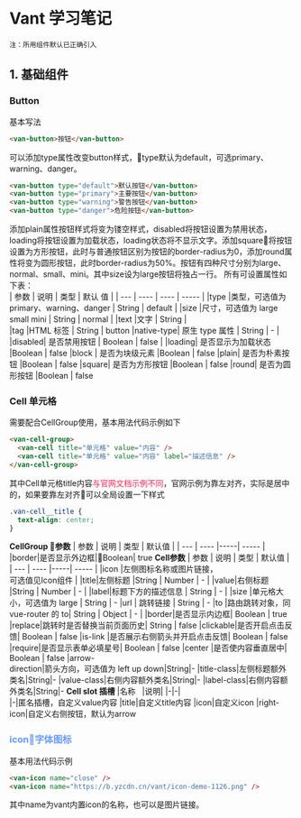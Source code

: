 # Vant 学习笔记

    注：所用组件默认已正确引入
## 1. 基础组件
### Button
基本写法
```html
<van-button>按钮</van-button>
```
可以添加type属性改变button样式，type默认为default，可选primary、warning、danger。
```html
<van-button type="default">默认按钮</van-button>
<van-button type="primary">主要按钮</van-button>
<van-button type="warning">警告按钮</van-button>
<van-button type="danger">危险按钮</van-button>
```
添加plain属性按钮样式将变为镂空样式，disabled将按钮设置为禁用状态，loading将按钮设置为加载状态，loading状态将不显示文字。添加square将按钮设置为方形按钮，此时与普通按钮区别为按钮的border-radius为0，添加round属性将变为圆形按钮，此时border-radius为50%。按钮有四种尺寸分别为large、normal、small、mini。其中size设为large按钮将独占一行。
所有可设置属性如下表：    
|     参数      |      说明      |    类型     |     默认  值 |
| --- | ---- | ---- | ----- |
|type |类型，可选值为primary、warning、danger | String | default |
|size |尺寸，可选值为 large small mini | String | normal |
|text |文字   | String |   
|tag  |HTML 标签 | String | button 
|native-type| 原生 type 属性 | String | - |
|disabled| 是否禁用按钮	| Boolean | false |
|loading| 是否显示为加载状态 |Boolean	| false
|block | 是否为块级元素	 |Boolean | false
|plain| 是否为朴素按钮	|Boolean | false
|square| 是否为方形按钮	|Boolean | false
|round| 是否为圆形按钮	|Boolean | false
### Cell 单元格
需要配合CellGroup使用，基本用法代码示例如下
```html
<van-cell-group>
  <van-cell title="单元格" value="内容" />
  <van-cell title="单元格" value="内容" label="描述信息" />
</van-cell-group>
```
其中Cell单元格title内容<font color="#f25">与官网文档示例不同</font>，官网示例为靠左对齐，实际是居中的，如果要靠左对齐可以全局设置一下样式
```css
.van-cell__title {
  text-align: center;
}
```
**CellGroup 参数**
| 参数 | 说明 | 类型 | 默认值 |
| --- | ---- |-----| ----- |
|border|是否显示外边框|Boolean| true
**Cell参数**
| 参数 | 说明 | 类型 | 默认值 |
| --- | ---- |-----| ----- |
|icon |左侧图标名称或图片链接，<br>可选值见Icon组件 |
|title|左侧标题 |String \| Number | - |
|value|右侧标题 |String \| Number | - |
|label|标题下方的描述信息 | String | - |
|size |单元格大小，可选值为 large | String | -
|url  |	跳转链接 | String | -
|to    |路由跳转对象，同 vue-router 的 to| String \| Object | - |
|border|是否显示内边框| Boolean | true
|replace|跳转时是否替换当前页面历史| String | false
|clickable|是否开启点击反馈| Boolean | false
|is-link |是否展示右侧箭头并开启点击反馈| Boolean | false
|require|是否显示表单必填星号| Boolean | false
|center |是否使内容垂直居中| Boolean | false
|arrow-<br>direction|箭头方向，可选值为 left up down|String|-
|title-class|左侧标题额外类名|String|-
|value-class|右侧内容额外类名|String|-
|label-class|右侧内容额外类名|String|-
   **Cell slot 插槽**
|名称&nbsp;&nbsp;&nbsp;|说明|
|-|-|   
|-|匿名插槽，自定义value内容
|title|自定义title内容
|icon|自定义icon
|right-icon|自定义右侧按钮，默认为arrow
### **<font color="#69f" >icon字体图标</font>**
基本用法代码示例
```html
<van-icon name="close" />
<van-icon name="https://b.yzcdn.cn/vant/icon-demo-1126.png" />
```      
其中name为vant内置icon的名称，也可以是图片链接。